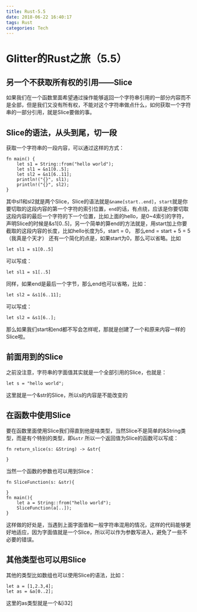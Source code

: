 ```yaml
---
title: Rust-5.5
date: 2018-06-22 16:40:17
tags: Rust
categories: Tech
---
```


# Glitter的Rust之旅（5.5）
## 另一个不获取所有权的引用——Slice
如果我们在一个函数里面希望通过操作能够返回一个字符串引用的一部分内容而不是全部，但是我们又没有所有权，不能对这个字符串做点什么，如何获取一个字符串的一部分引用，就是Slice要做的事。

<!-- more -->

## Slice的语法，从头到尾，切一段
获取一个字符串的一段内容，可以通过这样的方式：
```
fn main() {
    let s1 = String::from("hello world");
    let sl1 = &s1[0..5];
    let sl2 = &s1[6..11];
    println!("{}", sl1);
    println!("{}", sl2);
}
```
其中sl1和sl2就是两个Slice，Slice的语法就是`&name[start..end]`，`start`就是你要切取的这段内容的第一个字符的索引位置，`end`的话，有点绕，应该是你要切取这段内容的最后一个字符的下一个位置，比如上面的hello，是0~4索引的字符，声明Slice的时候是&s1[0..5]，另一个简单的算end的方法就是，用start加上你要截取的这段内容的长度，比如hello长度为5，start = 0， 那么end = start + 5 = 5（我真是个天才）
还有一个简化的点是，如果start为0，那么可以省略。比如
```
let sl1 = s1[0..5]
```
可以写成：
```
let sl1 = s1[..5]
```
同样，如果end是最后一个字节，那么end也可以省略，比如：
```
let sl2 = &s1[6..11];
```
可以写成：
```
let sl2 = &s1[6..];
```
那么如果我们start和end都不写会怎样呢，那就是创建了一个和原来内容一样的Slice啦。

## 前面用到的Slice
之前没注意，字符串的字面值其实就是一个全部引用的Slice，也就是：
```
let s = "hello world";
```
这里就是一个&str的Slice，所以s的内容是不能改变的

## 在函数中使用Slice
要在函数里面使用Slice我们得直到他是啥类型，当然Slice不是简单的&String类型，而是有个特别的类型，即`&str`
所以一个返回值为Slice的函数可以写成：
```
fn return_slice(s: &String) -> &str{

}
```
当然一个函数的参数也可以用到Slice：
```
fn SliceFunction(s: &str){

}
fn main(){
	let a = String::from("hello world");
    SliceFunction(a[..]);
}
```
这样做的好处是，当遇到上面字面值和一般字符串混用的情况，这样的代码能够更好地适应，因为字面值就是一个Slice，所以可以作为参数写进入，避免了一些不必要的错误。

## 其他类型也可以用Slice
其他的类型比如数组也可以使用Slice的语法，比如：
```
let a = [1,2.3,4];
let as = &a[0..2];
```
这里的as类型就是一个&[i32]

